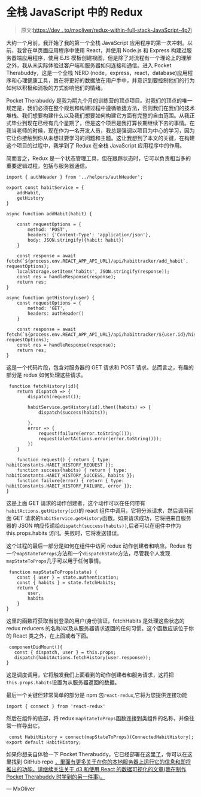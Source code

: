 # 全栈 JavaScript 中的 Redux

> 原文:[https://dev . to/mxoliver/redux-within-full-stack-JavaScript-4p7j](https://dev.to/mxoliver/redux-within-full-stack-javascript-4p7j)

大约一个月前，我开始了我的第一个全栈 JavaScript 应用程序的第一次冲刺。以前，我曾在单页面应用程序中使用 React，并使用 Node.js 和 Express 构建过服务器端应用程序，使用 EJS 模板创建视图，但是除了对流程有一个理论上的理解之外，我从未实际体验过客户端和服务器如何连接和通信。进入 Pocket Therabuddy，这是一个全栈 NERD (node，express，react，database)应用程序和心理健康工具，旨在将更好的数据放在用户手中，并意识到要控制他们的行为如何以积极和消极的方式影响他们的情绪。

Pocket Therabuddy 是我为期九个月的训练营的顶点项目。对我们的顶点的唯一规定是，我们必须在整个规划和构建过程中遵循敏捷方法，否则我们在我们的技术堆栈、我们想要构建什么以及我们想要如何构建它方面有完整的自由范围。从我正式毕业到现在已经有几个星期了，但是这个项目是我打算长期继续下去的事情。在我当老师的时候，现在作为一名开发人员，我总是强调以项目为中心的学习，因为它让你接触到你从未想过要学习的问题和主题。这让我想到了本文的关键，在构建这个项目的过程中，我学到了 Redux 在全栈 JavaScript 应用程序中的作用。

简而言之，Redux 是一个状态管理工具，但在跟踪状态时，它可以负责相当多的重要逻辑过程，包括与服务器通信。

```
import { authHeader } from '../helpers/authHeader';

export const habitService = {
    addHabit,
    getHistory
}

async function addHabit(habit) {

    const requestOptions = {
        method: 'POST',
        headers: {'Content-Type': 'application/json'},
        body: JSON.stringify({habit: habit})
    }

    const response = await fetch(`${process.env.REACT_APP_API_URL}/api/habittracker/add_habit`, requestOptions);
    localStorage.setItem('habits', JSON.stringify(response));
    const res = handleResponse(response);
    return res;
}

async function getHistory(user) {
    const requestOptions = {
        method: 'GET',
        headers: authHeader()
    }

    const response = await fetch(`${process.env.REACT_APP_API_URL}/api/habittracker/${user.id}/history`, requestOptions);
    const res = handleResponse(response);
    return res;
} 
```

这是一个代码片段，包含对服务器的 GET 请求和 POST 请求。总而言之，有趣的部分是 redux 如何处理这些请求。

```
 function fetchHistory(id){
    return dispatch => {
        dispatch(request());

        habitService.getHistory(id).then((habits) => {
            dispatch(success(habits));

        },
        error => {
            request(failure(error.toString()));
            request(alertActions.error(error.toString()));
        })
    }

    function request() { return { type: habitConstants.HABIT_HISTORY_REQUEST }};
    function success(habits) { return { type: habitConstants.HABIT_HISTORY_SUCCESS, habits }};
    function failure(error) { return { type: habitConstants.HABIT_HISTORY_FAILURE, error }}; 
} 
```

这是上面 GET 请求的动作创建者，这个动作可以在任何带有`habitActions.getHistory(id)`的 react 组件中调用，它将分派请求，然后调用前面 GET 请求的`habitService.getHistory`函数。如果请求成功，它将把来自服务器的 JSON 响应传递给`dispatch(success(habits))`,后者可以在组件中作为 this.props.habits 访问。失败时，它将发送错误。

这个过程的最后一部分是如何在组件中访问 redux 动作创建者和响应。Redux 有一个`mapStateToProps`方法和一个`dispatchState`方法，尽管我个人发现`mapStateToProps`几乎可以用于任何事情。

```
 function mapStateToProps(state) {
    const { user } = state.authentication;
    const { habits } = state.fetchHabits;
    return {
        user,
        habits
    }
} 
```

这里的函数将获取当前登录的用户(身份验证，fetchHabits 是处理这些状态的 redux reducers 的名称)以及从服务器请求返回的任何习惯。这个函数应该位于你的 React 类之外，在上面或者下面。

```
 componentDidMount(){        
   const { dispatch, user } = this.props;           
   dispatch(habitActions.fetchHistory(user.response));    
} 
```

这是调度调用，它将触发我们上面看到的动作创建者和服务请求，这将把`this.props.habits`设置为从服务器返回的数据。

最后一个关键但非常简单的部分是 npm 包`react-redux`,它将为您提供连接功能

`import { connect } from 'react-redux'`

然后在组件的底部，将 redux `mapStateToProps`函数连接到类组件的名称，并像往常一样导出它。

```
 const HabitHistory = connect(mapStateToProps)(ConnectedHabitHistory);
export default HabitHistory; 
```

如果你想亲自体验一下 Pocket Therabuddy，它已经部署在这里[了](https://pocket-therabuddy.herokuapp.com)，你可以在这里找到 GitHub repo [，里面有更多关于在你的本地服务器上运行它的信息和即将推出的功能。请继续关注关于 d3 和使用 React 的数据可视化的文章(我在制作 Pocket Therabuddy 时学到的另一件事)。](https://github.com/MxOliver/Pocket-Therabuddy)

— MxOliver